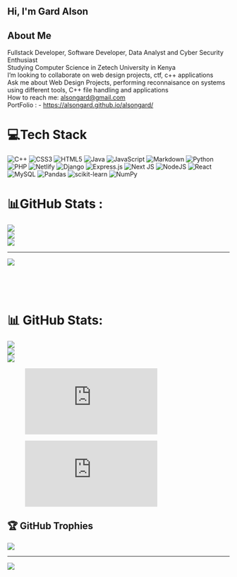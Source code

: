 ## Hi, I'm Gard Alson

<!--**alsongard/alsongard** is a ✨ _special_ ✨ repository because its `README.md` (this file) appears on your GitHub profile.

Here are some ideas to get you started:
-->
## About Me
Fullstack Developer, Software Developer, Data Analyst and Cyber Security Enthusiast  
Studying Computer Science in Zetech University in Kenya  
I’m looking to collaborate on web design projects, ctf, c++ applications  
Ask me about Web Design Projects, performing reconnaisance on systems using different tools, C++ file handling and applications  
How to reach me: alsongard@gmail.com  
PortFolio : - https://alsongard.github.io/alsongard/




# 💻Tech Stack
![C++](https://img.shields.io/badge/c++-%2300599C.svg?style=flat&logo=c%2B%2B&logoColor=white) ![CSS3](https://img.shields.io/badge/css3-%231572B6.svg?style=flat&logo=css3&logoColor=white) ![HTML5](https://img.shields.io/badge/html5-%23E34F26.svg?style=flat&logo=html5&logoColor=white) ![Java](https://img.shields.io/badge/java-%23ED8B00.svg?style=flat&logo=java&logoColor=white) ![JavaScript](https://img.shields.io/badge/javascript-%23323330.svg?style=flat&logo=javascript&logoColor=%23F7DF1E) ![Markdown](https://img.shields.io/badge/markdown-%23000000.svg?style=flat&logo=markdown&logoColor=white) ![Python](https://img.shields.io/badge/python-3670A0?style=flat&logo=python&logoColor=ffdd54) ![PHP](https://img.shields.io/badge/php-%23777BB4.svg?style=flat&logo=php&logoColor=white) ![Netlify](https://img.shields.io/badge/netlify-%23000000.svg?style=flat&logo=netlify&logoColor=#00C7B7) ![Django](https://img.shields.io/badge/django-%23092E20.svg?style=flat&logo=django&logoColor=white) ![Express.js](https://img.shields.io/badge/express.js-%23404d59.svg?style=flat&logo=express&logoColor=%2361DAFB) ![Next JS](https://img.shields.io/badge/Next-black?style=flat&logo=next.js&logoColor=white) ![NodeJS](https://img.shields.io/badge/node.js-6DA55F?style=flat&logo=node.js&logoColor=white) ![React](https://img.shields.io/badge/react-%2320232a.svg?style=flat&logo=react&logoColor=%2361DAFB) ![MySQL](https://img.shields.io/badge/mysql-%2300f.svg?style=flat&logo=mysql&logoColor=white) ![Pandas](https://img.shields.io/badge/pandas-%23150458.svg?style=flat&logo=pandas&logoColor=white) ![scikit-learn](https://img.shields.io/badge/scikit--learn-%23F7931E.svg?style=flat&logo=scikit-learn&logoColor=white) ![NumPy](https://img.shields.io/badge/numpy-%23013243.svg?style=flat&logo=numpy&logoColor=white)
# 📊GitHub Stats :
![](https://github-readme-stats.vercel.app/api?username=alsongard&theme=radical&hide_border=false&include_all_commits=false&count_private=false)<br/>
![](https://github-readme-streak-stats.herokuapp.com/?user=alsongard&theme=radical&hide_border=false)<br/>
![](https://github-readme-stats.vercel.app/api/top-langs/?username=alsongard&theme=radical&hide_border=false&include_all_commits=false&count_private=false&layout=compact)

---
[![](https://visitcount.itsvg.in/api?id=alsongard&icon=0&color=0)](https://visitcount.itsvg.in)


<br/>
<br/>
<br/>

# 📊 GitHub Stats:
![](https://github-readme-stats.vercel.app/api?username=alsongard&theme=dark&hide_border=false&include_all_commits=false&count_private=false)<br/>
![](https://github-readme-streak-stats.herokuapp.com/?user=alsongard&theme=dark&hide_border=false)<br/>
![](https://github-readme-stats.vercel.app/api/top-langs/?username=alsongard&theme=dark&hide_border=false&include_all_commits=false&count_private=false&layout=compact)


<figure><embed src="https://wakatime.com/share/@Alson/55129626-d5ec-403d-9238-bbb7eed1d6de.svg"></embed></figure>

<figure><embed src="https://wakatime.com/share/@Alson/043db341-a3c0-4239-9193-50ca03599cf6.svg"></embed></figure>

## 🏆 GitHub Trophies
![](https://github-profile-trophy.vercel.app/?username=alsongard&theme=radical&no-frame=false&no-bg=true&margin-w=4)

---
[![](https://visitcount.itsvg.in/api?id=alsongard&icon=0&color=0)](https://visitcount.itsvg.in)

<!-- Proudly created with GPRM ( https://gprm.itsvg.in ) -->
